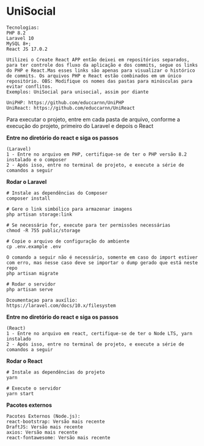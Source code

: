 # UniSocial
```
Tecnologias: 
PHP 8.2
Laravel 10
MySQL 8+;
React JS 17.0.2
```

```
Utilizei o Create React APP então deixei em repositórios separados, para ter controle dos fluxo da aplicação e dos commits, segue os links do PHP e React.Mas esses links são apenas para visualizar o histórico de commits. Os arquivos PHP e React estão combinados em um único repositório. OBS: Modifique os nomes das pastas para minúsculas para evitar conflitos.
Exemplos: UniSocial para unisocial, assim por diante

UniPHP: https://github.com/educcarnn/UniPHP
UniReact: https://github.com/educcarnn/UniReact
```


Para executar o projeto, entre em cada pasta de arquivo, conforme a execução do projeto, primeiro do Laravel e depois o React


**Entre no diretório do react e siga os passos**
```
(Laravel)
1 - Entre no arquivo em PHP, certifique-se de ter o PHP versão 8.2 instalado e o composer
2 - Após isso, entre no terminal de projeto, e execute a série de comandos a seguir
```
**Rodar o Laravel**
```
# Instale as dependências do Composer
composer install

# Gere o link simbólico para armazenar imagens
php artisan storage:link

# Se necessário for, execute para ter permissões necessárias
chmod -R 755 public/storage

# Copie o arquivo de configuração do ambiente
cp .env.example .env

O comando a seguir não é necessário, somente em caso do import estiver com erro, mas nesse caso deve se importar o dump gerado que está neste repo
php artisan migrate

# Rodar o servidor
php artisan serve

Dcoumentaçao para auxílio:
https://laravel.com/docs/10.x/filesystem
```
**Entre no diretório do react e siga os passos**
```
(React)
1 - Entre no arquivo em react, certifique-se de ter o Node LTS, yarn instalado
2 - Após isso, entre no terminal de projeto, e execute a série de comandos a seguir
```


**Rodar o React**
```
# Instale as dependências do projeto
yarn

# Execute o servidor
yarn start
```
**Pacotes externos**
```
Pacotes Externos (Node.js):
react-bootstrap: Versão mais recente
DraftJS: Versão mais recente
axios: Versão mais recente
react-fontawesome: Versão mais recente
```